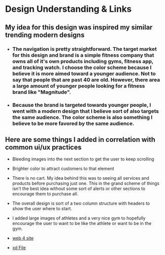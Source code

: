 # Design Understanding & Links

## My idea for this design was inspired my similar trending modern designs

- ### The navigation is pretty straightforward. The target market for this design and brand is a simple fitness company that owns all of it's own products including gyms, fitness app, and tracking watch. I choose the color scheme because I believe it is more aimed toward a younger audience. Not to say that people that are past 40 are old. However, there area a large amount of younger people looking for a fitness brand like "Magnitude".

- ### Because the brand is targeted towards younger people, I went with a modern design that I believe sort of also targets the same audience. The color scheme is also something I believe to be more favored by the same audience.

## Here are some things I added in correlation with common ui/ux practices

- Bleeding images into the next section to get the user to keep scrolling
- Brighter color to attract customers to that element
- There is no cart. My idea behind this was to seeing all services and products before purchasing just one. This in the grand scheme of things isn't the best idea without some sort of alerts or other sections to encourage them to purchase all.
- The overall design is sort of a two column structure with headers to show the user where to start.
- I added large images of athletes and a very nice gym to hopefully encourage the user to want to be like the athlete or want to be in the gym.

- [web 4 site](https://in-info-web4.informatics.iupui.edu/~garizola/portfolioN299/)
- [xd File](https://xd.adobe.com/view/1808ee51-dafd-4f02-926f-b461dd353bf4-4d5b/)
